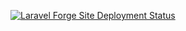 [![Laravel Forge Site Deployment Status](https://img.shields.io/endpoint?url=https%3A%2F%2Fforge.laravel.com%2Fsite-badges%2F5a32653f-5613-425f-82e2-1fda61b4937e%3Fdate%3D1&style=for-the-badge)](https://forge.laravel.com/servers/573798/sites/1691995)
